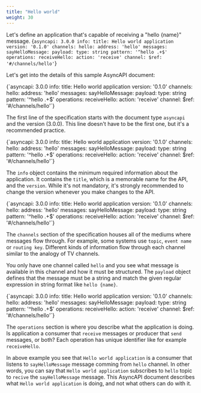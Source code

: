 ```yaml
---
title: "Hello world"
weight: 30
---
```


Let's define an application that's capable of receiving a "hello {name}" message.
<CodeBlock>
{`asyncapi: 3.0.0
info:
  title: Hello world application
  version: '0.1.0'
channels:
  hello:
    address: 'hello'
    messages:
      sayHelloMessage:
        payload:
          type: string
          pattern: '^hello .+$'
operations:
  receiveHello:
    action: 'receive'
    channel:
      $ref: '#/channels/hello'`}
</CodeBlock>

Let's get into the details of this sample AsyncAPI document:

<CodeBlock highlightedLines={[1]}>
{`asyncapi: 3.0.0
info:
  title: Hello world application
  version: '0.1.0'
channels:
  hello:
    address: 'hello'
    messages:
      sayHelloMessage:
        payload:
          type: string
          pattern: '^hello .+$'
operations:
  receiveHello:
    action: 'receive'
    channel:
      $ref: '#/channels/hello'`}
</CodeBlock>

The first line of the specification starts with the document type `asyncapi` and the version (3.0.0). This line doesn't have to be the first one, but it's a recommended practice.

<CodeBlock highlightedLines={[2,3,4]}>
{`asyncapi: 3.0.0
info:
  title: Hello world application
  version: '0.1.0'
channels:
  hello:
    address: 'hello'
    messages:
      sayHelloMessage:
        payload:
          type: string
          pattern: '^hello .+$'
operations:
  receiveHello:
    action: 'receive'
    channel:
      $ref: '#/channels/hello'`}
</CodeBlock>

The `info` object contains the minimum required information about the application. It contains the `title`, which is a memorable name for the API, and the `version`. While it's not mandatory, it's strongly recommended to change the version whenever you make changes to the API.

<CodeBlock highlightedLines={[5,6,7,8,9,10,11,12]}>
{`asyncapi: 3.0.0
info:
  title: Hello world application
  version: '0.1.0'
channels:
  hello:
    address: 'hello'
    messages:
      sayHelloMessage:
        payload:
          type: string
          pattern: '^hello .+$'
operations:
  receiveHello:
    action: 'receive'
    channel:
      $ref: '#/channels/hello'`}
</CodeBlock>

The `channels` section of the specification houses all of the mediums where messages flow through. For example, some systems use `topic`, `event name` or `routing key`. Different kinds of information flow through each channel similar to the analogy of TV channels.

You only have one channel called `hello` and you see what message is available in this channel and how it must be structured. The `payload` object defines that the message must be a string and match the given regular expression in string format like `hello {name}`.

<CodeBlock highlightedLines={[13,14,15,16,17]}>
{`asyncapi: 3.0.0
info:
  title: Hello world application
  version: '0.1.0'
channels:
  hello:
    address: 'hello'
    messages:
      sayHelloMessage:
        payload:
          type: string
          pattern: '^hello .+$'
operations:
  receiveHello:
    action: 'receive'
    channel:
      $ref: '#/channels/hello'`}
</CodeBlock>

The `operations` section is where you describe what the application is doing. Is application a consumer that `receive` messages or producer that `send` messages, or both? Each operation has unique identifier like for example `receiveHello`.

In above example you see that `Hello world application` is a consumer that listens to `sayHelloMessage` message comming from `hello` channel. In other words, you can say that `Hello world application` subscribes to `hello` topic to `recive` the `sayHelloMessage` message. This AsyncAPI document describes what `Hello world application` is doing, and not what others can do with it.
